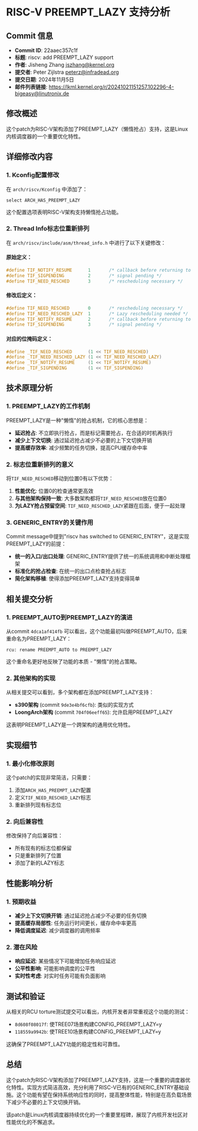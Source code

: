 # RISC-V PREEMPT_LAZY 支持分析

## Commit 信息

- **Commit ID**: 22aaec357c1f
- **标题**: riscv: add PREEMPT_LAZY support
- **作者**: Jisheng Zhang <jszhang@kernel.org>
- **提交者**: Peter Zijlstra <peterz@infradead.org>
- **提交日期**: 2024年11月5日
- **邮件列表链接**: https://lkml.kernel.org/r/20241021151257.102296-4-bigeasy@linutronix.de

## 修改概述

这个patch为RISC-V架构添加了PREEMPT_LAZY（懒惰抢占）支持，这是Linux内核调度器的一个重要优化特性。

## 详细修改内容

### 1. Kconfig配置修改

在 `arch/riscv/Kconfig` 中添加了：
```kconfig
select ARCH_HAS_PREEMPT_LAZY
```

这个配置选项表明RISC-V架构支持懒惰抢占功能。

### 2. Thread Info标志位重新排列

在 `arch/riscv/include/asm/thread_info.h` 中进行了以下关键修改：

#### 原始定义：
```c
#define TIF_NOTIFY_RESUME      1       /* callback before returning to user */
#define TIF_SIGPENDING         2       /* signal pending */
#define TIF_NEED_RESCHED       3       /* rescheduling necessary */
```

#### 修改后定义：
```c
#define TIF_NEED_RESCHED       0       /* rescheduling necessary */
#define TIF_NEED_RESCHED_LAZY  1       /* Lazy rescheduling needed */
#define TIF_NOTIFY_RESUME      2       /* callback before returning to user */
#define TIF_SIGPENDING         3       /* signal pending */
```

#### 对应的位掩码定义：
```c
#define _TIF_NEED_RESCHED      (1 << TIF_NEED_RESCHED)
#define _TIF_NEED_RESCHED_LAZY (1 << TIF_NEED_RESCHED_LAZY)
#define _TIF_NOTIFY_RESUME     (1 << TIF_NOTIFY_RESUME)
#define _TIF_SIGPENDING        (1 << TIF_SIGPENDING)
```

## 技术原理分析

### 1. PREEMPT_LAZY的工作机制

PREEMPT_LAZY是一种"懒惰"的抢占机制，它的核心思想是：

- **延迟抢占**: 不立即执行抢占，而是标记需要抢占，在合适的时机再执行
- **减少上下文切换**: 通过延迟抢占减少不必要的上下文切换开销
- **提高缓存效率**: 减少频繁的任务切换，提高CPU缓存命中率

### 2. 标志位重新排列的意义

将`TIF_NEED_RESCHED`移动到位置0有以下优势：

1. **性能优化**: 位置0的检查通常更高效
2. **与其他架构保持一致**: 大多数架构都将`TIF_NEED_RESCHED`放在位置0
3. **为LAZY抢占预留空间**: `TIF_NEED_RESCHED_LAZY`紧跟在后面，便于一起处理

### 3. GENERIC_ENTRY的关键作用

Commit message中提到"riscv has switched to GENERIC_ENTRY"，这是实现PREEMPT_LAZY的前提：

- **统一的入口/出口处理**: GENERIC_ENTRY提供了统一的系统调用和中断处理框架
- **标准化的抢占检查**: 在统一的出口点检查抢占标志
- **简化架构移植**: 使得添加PREEMPT_LAZY支持变得简单

## 相关提交分析

### 1. PREEMPT_AUTO到PREEMPT_LAZY的演进

从commit `4dca1af414fb` 可以看出，这个功能最初叫做PREEMPT_AUTO，后来重命名为PREEMPT_LAZY：

```
rcu: rename PREEMPT_AUTO to PREEMPT_LAZY
```

这个重命名更好地反映了功能的本质 - "懒惰"的抢占策略。

### 2. 其他架构的实现

从相关提交可以看到，多个架构都在添加PREEMPT_LAZY支持：

- **s390架构** (commit `9de3e4bf6cfb`): 类似的实现方式
- **LoongArch架构** (commit `704f06eeff65`): 允许启用PREEMPT_LAZY

这表明PREEMPT_LAZY是一个跨架构的通用优化特性。

## 实现细节

### 1. 最小化修改原则

这个patch的实现非常简洁，只需要：
1. 添加`ARCH_HAS_PREEMPT_LAZY`配置
2. 定义`TIF_NEED_RESCHED_LAZY`标志
3. 重新排列现有标志位

### 2. 向后兼容性

修改保持了向后兼容性：
- 所有现有的标志位都保留
- 只是重新排列了位置
- 添加了新的LAZY标志

## 性能影响分析

### 1. 预期收益

- **减少上下文切换开销**: 通过延迟抢占减少不必要的任务切换
- **提高缓存局部性**: 任务运行时间更长，缓存命中率更高
- **降低调度延迟**: 减少调度器的调用频率

### 2. 潜在风险

- **响应延迟**: 某些情况下可能增加任务响应延迟
- **公平性影响**: 可能影响调度的公平性
- **实时性考虑**: 对实时任务可能有负面影响

## 测试和验证

从相关的RCU torture测试提交可以看出，内核开发者非常重视这个功能的测试：

- `8d608f08017f`: 使TREE07场景构建CONFIG_PREEMPT_LAZY=y
- `118559a9942b`: 使TREE10场景构建CONFIG_PREEMPT_LAZY=y

这确保了PREEMPT_LAZY功能的稳定性和可靠性。

## 总结

这个patch为RISC-V架构添加了PREEMPT_LAZY支持，这是一个重要的调度器优化特性。实现方式简洁高效，充分利用了RISC-V已有的GENERIC_ENTRY基础设施。这个功能有望在保持系统响应性的同时，提高整体性能，特别是在高负载场景下减少不必要的上下文切换开销。

该patch是Linux内核调度器持续优化的一个重要里程碑，展现了内核开发社区对性能优化的不懈追求。